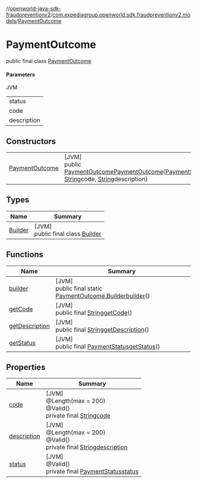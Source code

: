 //[openworld-java-sdk-fraudpreventionv2](../../../index.md)/[com.expediagroup.openworld.sdk.fraudpreventionv2.models](../index.md)/[PaymentOutcome](index.md)

# PaymentOutcome

public final class [PaymentOutcome](index.md)

#### Parameters

JVM

| |
|---|
| status |
| code | A mnemonic code for the payment processing. |
| description | A short description providing additional explanation regarding the mnemonic code. |

## Constructors

| | |
|---|---|
| [PaymentOutcome](-payment-outcome.md) | [JVM]<br>public [PaymentOutcome](index.md)[PaymentOutcome](-payment-outcome.md)([PaymentStatus](../-payment-status/index.md)status, [String](https://docs.oracle.com/javase/8/docs/api/java/lang/String.html)code, [String](https://docs.oracle.com/javase/8/docs/api/java/lang/String.html)description) |

## Types

| Name | Summary |
|---|---|
| [Builder](-builder/index.md) | [JVM]<br>public final class [Builder](-builder/index.md) |

## Functions

| Name | Summary |
|---|---|
| [builder](builder.md) | [JVM]<br>public final static [PaymentOutcome.Builder](-builder/index.md)[builder](builder.md)() |
| [getCode](get-code.md) | [JVM]<br>public final [String](https://docs.oracle.com/javase/8/docs/api/java/lang/String.html)[getCode](get-code.md)() |
| [getDescription](get-description.md) | [JVM]<br>public final [String](https://docs.oracle.com/javase/8/docs/api/java/lang/String.html)[getDescription](get-description.md)() |
| [getStatus](get-status.md) | [JVM]<br>public final [PaymentStatus](../-payment-status/index.md)[getStatus](get-status.md)() |

## Properties

| Name | Summary |
|---|---|
| [code](index.md#2096342276%2FProperties%2F-1883119931) | [JVM]<br>@Length(max = 200)<br>@Valid()<br>private final [String](https://docs.oracle.com/javase/8/docs/api/java/lang/String.html)[code](index.md#2096342276%2FProperties%2F-1883119931) |
| [description](index.md#818539053%2FProperties%2F-1883119931) | [JVM]<br>@Length(max = 200)<br>@Valid()<br>private final [String](https://docs.oracle.com/javase/8/docs/api/java/lang/String.html)[description](index.md#818539053%2FProperties%2F-1883119931) |
| [status](index.md#518065567%2FProperties%2F-1883119931) | [JVM]<br>@Valid()<br>private final [PaymentStatus](../-payment-status/index.md)[status](index.md#518065567%2FProperties%2F-1883119931) |
